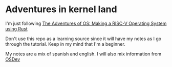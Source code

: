 # Adventures in kernel land

I'm just following [The Adventures of OS: Making a RISC-V Operating System using Rust](https://osblog.stephenmarz.com/index.html)

Don't use this repo as a learning source since it will have my notes as I go through the tutorial. Keep in my mind that I'm a beginner.

My notes are a mix of spanish and english. I will also mix information from [OSDev](https://wiki.osdev.org/Getting_Started)
